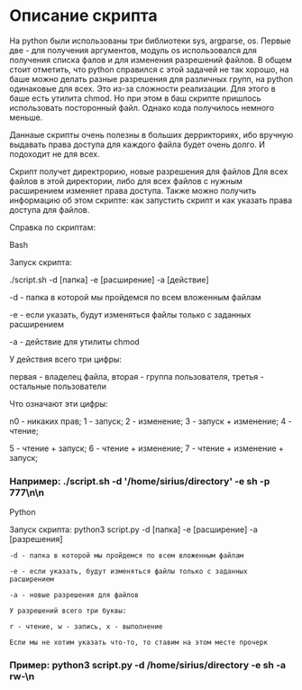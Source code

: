 # Описание скрипта 
На python были использованы три библиотеки sys, argparse, os. Первые две - для получения аргументов, модуль os использовался для получения списка фалов и для изменения разрешений файлов. В общем стоит отметить, что python справился с этой задачей не так хорошо, на баше можно делать разные разрешения для различных групп, на python одинаковые для всех. Это из-за сложности реализации. Для этого в баше есть утилита chmod. Но при этом в баш скрипте пришлось использовать посторонный файл. Однако кода получилось немного меньше.

Даннаые скрипты очень полезны в больших деррикториях, ибо вручную выдавать права доступа для каждого файла будет очень долго. И подоходит не для всех.

Скрипт получет директрорию, новые разрешения для файлов 
Для всех файлов в этой директории, либо для всех файлов с нужным расширением изменяет права доступа. 
Также можно получить информацию об этом скрипте: как запустить скрипт и как указать права доступа для файлов.

Справка по скриптам:

Bash

Запуск скрипта:

./script.sh -d [папка] -e [расширение] -a [действие]

-d - папка в которой мы пройдемся по всем вложенным файлам

-e - если указать, будут изменяться файлы только с заданных расширением

-a - действие для утилиты chmod
  
У действия всего три цифры:
  
первая - владелец файла, вторая - группа пользователя, третья - остальные пользователи
  
Что означают эти цифры:
  
n0 - никаких прав; 1 - запуск; 2 - изменение; 3 - запуск + изменение; 4 - чтение;
  
5 - чтение + запуск; 6 - чтение + изменение; 7 - чтение + изменение + запуск;
  
### Например: ./script.sh -d '/home/sirius/directory' -e sh -p 777\n\n


Python

 Запуск скрипта:
    python3 script.py -d [папка] -e [расширение] -a [разрешения]
    
    -d - папка в которой мы пройдемся по всем вложенным файлам
    
    -e - если указать, будут изменяться файлы только с заданных расширением
    
    -a - новые разрешения для файлов
    
    У разрешений всего три буквы:
    
    r - чтение, w - запись, x - выполнение
    
    Если мы не хотим указать что-то, то ставим на этом месте прочерк
    
### Пример: python3 script.py -d /home/sirius/directory -e sh -a rw-\n
